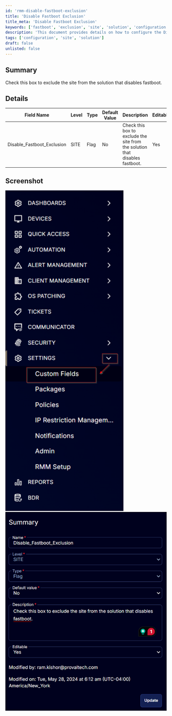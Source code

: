 ```yaml
---
id: 'rmm-disable-fastboot-exclusion'
title: 'Disable Fastboot Exclusion'
title_meta: 'Disable Fastboot Exclusion'
keywords: ['fastboot', 'exclusion', 'site', 'solution', 'configuration']
description: 'This document provides details on how to configure the Disable Fastboot Exclusion setting, including its purpose, editable status, and a description of its functionality. It includes a table for easy reference and screenshots for visual guidance.'
tags: ['configuration', 'site', 'solution']
draft: false
unlisted: false
---
```

## Summary

Check this box to exclude the site from the solution that disables fastboot.

## Details

| Field Name                     | Level | Type | Default Value | Description                                                             | Editable |
|--------------------------------|-------|------|---------------|-------------------------------------------------------------------------|----------|
| Disable_Fastboot_Exclusion     | SITE  | Flag | No            | Check this box to exclude the site from the solution that disables fastboot. | Yes      |

## Screenshot

![Screenshot 1](../../../static/img/Site---Disable_Fastboot_Exclusion/image_1.png)  
![Screenshot 2](../../../static/img/Site---Disable_Fastboot_Exclusion/image_2.png)  




